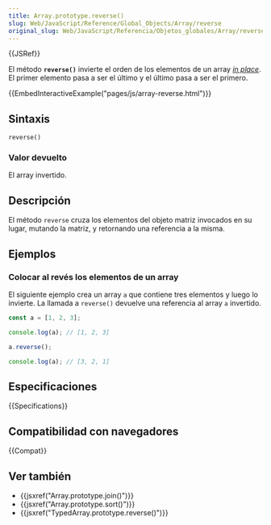 ```yaml
---
title: Array.prototype.reverse()
slug: Web/JavaScript/Reference/Global_Objects/Array/reverse
original_slug: Web/JavaScript/Referencia/Objetos_globales/Array/reverse
---
```


{{JSRef}}

El método **`reverse()`** invierte el orden de los elementos de un array _[in place](https://en.wikipedia.org/wiki/In-place_algorithm)_. El primer elemento pasa a ser el último y el último pasa a ser el primero.

{{EmbedInteractiveExample("pages/js/array-reverse.html")}}

## Sintaxis

```
reverse()
```

### Valor devuelto

El array invertido.

## Descripción

El método `reverse` cruza los elementos del objeto matriz invocados en su lugar, mutando la matriz, y retornando una referencia a la misma.

## Ejemplos

### Colocar al revés los elementos de un array

El siguiente ejemplo crea un array `a` que contiene tres elementos y luego lo invierte.
La llamada a `reverse()` devuelve una referencia al array `a` invertido.

```js
const a = [1, 2, 3];

console.log(a); // [1, 2, 3]

a.reverse();

console.log(a); // [3, 2, 1]
```

## Especificaciones

{{Specifications}}

## Compatibilidad con navegadores

{{Compat}}

## Ver también

- {{jsxref("Array.prototype.join()")}}
- {{jsxref("Array.prototype.sort()")}}
- {{jsxref("TypedArray.prototype.reverse()")}}
